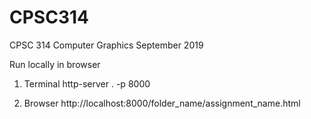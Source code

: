 # CPSC314
CPSC 314 Computer Graphics September 2019

Run locally in browser

1) Terminal
http-server . -p 8000

2) Browser
http://localhost:8000/folder_name/assignment_name.html
